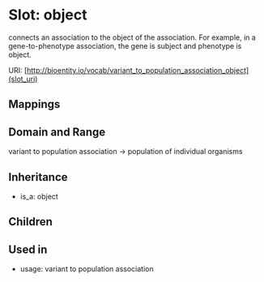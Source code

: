 # Slot: object


connects an association to the object of the association. For example, in a gene-to-phenotype association, the gene is subject and phenotype is object.

URI: [http://bioentity.io/vocab/variant_to_population_association_object](slot_uri)
## Mappings

## Domain and Range

variant to population association -> population of individual organisms
## Inheritance

 *  is_a: object
## Children

## Used in

 *  usage: variant to population association
